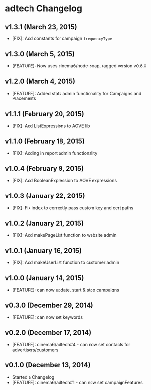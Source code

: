 # adtech Changelog

## v1.3.1 (March 23, 2015)
* [FIX]: Add constants for campaign `frequencyType`

## v1.3.0 (March 5, 2015)
* [FEATURE]: Now uses cinema6/node-soap, tagged version v0.8.0

## v1.2.0 (March 4, 2015)
* [FEATURE]: Added stats admin functionality for Campaigns and Placements

## v1.1.1 (February 20, 2015)
* [FIX]: Add ListExpressions to AOVE lib

## v1.1.0 (February 18, 2015)
* [FIX]: Adding in report admin functionality

## v1.0.4 (February 9, 2015)
* [FIX]: Add BooleanExpression to AOVE expressions

## v1.0.3 (January 22, 2015)
* [FIX]: Fix index to correctly pass custom key and cert paths

## v1.0.2 (January 21, 2015)
* [FIX]: Add makePageList function to website admin

## v1.0.1 (January 16, 2015)
* [FIX]: Add makeUserList function to customer admin

## v1.0.0 (January 14, 2015)
* [FEATURE]: can now update, start & stop campaigns

## v0.3.0 (December 29, 2014)
* [FEATURE]: can now set keywords

## v0.2.0 (December 17, 2014)
* [FEATURE]: cinema6/adtech#4 - can now set contacts for advertisers/customers

## v0.1.0 (December 13, 2014)
* Started a Changelog
* [FEATURE]: cinema6/adtech#1 - can now set campaignFeatures
